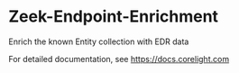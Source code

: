 # Zeek-Endpoint-Enrichment
Enrich the known Entity collection with EDR data

For detailed documentation, see https://docs.corelight.com
